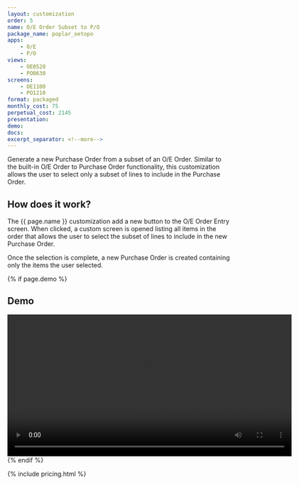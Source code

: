```yaml
---
layout: customization
order: 5
name: O/E Order Subset to P/O
package_name: poplar_oetopo
apps:
    - O/E
    - P/O
views:
    - OE0520
    - PO0630
screens:
    - OE1100
    - PO1210
format: packaged
monthly_cost: 75
perpetual_cost: 2145
presentation: 
demo: 
docs: 
excerpt_separator: <!--more-->
---
```


Generate a new Purchase Order from a subset of an O/E Order.  Similar to the
built-in O/E Order to Purchase Order functionality, this customization 
allows the user to select only a subset of lines to include in the Purchase 
Order.
<!--more-->

## How does it work?

The {{ page.name }} customization add a new button to the O/E Order Entry 
screen.  When clicked, a custom screen is opened listing all items in
the order that allows the user to select the subset of lines to include
in the new Purchase Order.  

Once the selection is complete, a new Purchase Order is created containing
only the items the user selected.

{% if page.demo %}
## Demo

<video width="640" controls>
  <source src="{{ page.demo }}" type="video/mp4">
  Your browser doesn't support the video tag.
</video>
{% endif %}

{% include pricing.html %}
